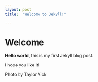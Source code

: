 ```yaml
---
layout: post
title:  "Welcome to Jekyll!"

---
```


# Welcome

**Hello world**, this is my first Jekyll blog post.

I hope you like it!

Photo by Taylor Vick
  
